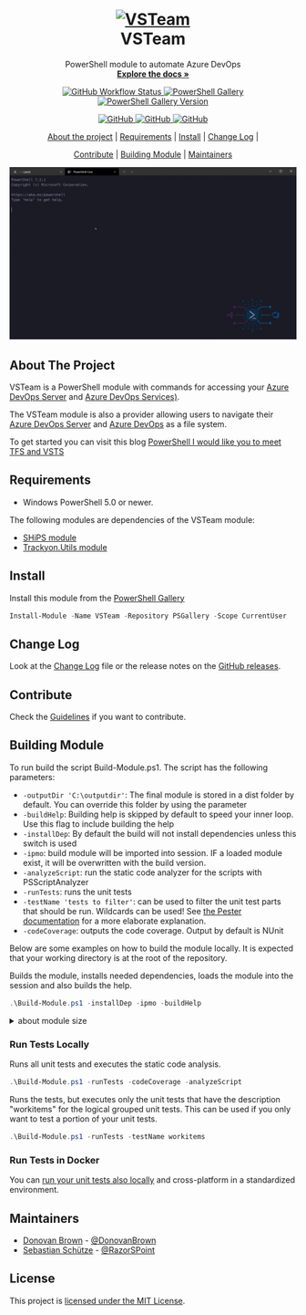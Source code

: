 <h1 align="center">
  <a href="https://pnp.github.io/cli-microsoft365">
    <img alt="VSTeam" src="https://methodsandpractices.github.io/vsteam-docs/img/startpage_vsteam_api.svg" height="150">
  </a>
  <br>VSTeam<br>
</h1>

 <p align="center">
    PowerShell module to automate Azure DevOps
    <br />
    <a href="https://methodsandpractices.github.io/vsteam-docs"><strong>Explore the docs »</strong></a>
  </p>
<p align="center">

  <a href="https://github.com/MethodsAndPractices/vsteam/actions/workflows/actions-pipeline.yml">
   <img alt="GitHub Workflow Status" src="https://img.shields.io/github/workflow/status/MethodsAndPractices/vsteam/build%20module?style=flat-square">
  </a>

  <a href="https://twitter.com/climicrosoft365">
   <img alt="PowerShell Gallery" src="https://img.shields.io/powershellgallery/dt/vsteam?label=PowerShell%20Gallery&logo=PowerShell%20Gallery%20Downloads&style=flat-square">
  </a>

 <a href="https://www.powershellgallery.com/packages/VSTeam">
   <img alt="PowerShell Gallery Version" src="https://img.shields.io/powershellgallery/v/vsteam?label=released%20version&style=flat-square">
  </a>
</p>

<p align="center">
  <a href="https://github.com/MethodsAndPractices/vsteam/blob/trunk/LICENSE">
    <img alt="GitHub" src="https://img.shields.io/github/license/MethodsAndPractices/vsteam?style=flat-square">
  </a>
  <a href="CODE_OF_CONDUCT.md">
    <img alt="GitHub" src="https://img.shields.io/badge/Contributor%20Covenant-v2.0%20adopted-ff69b4.svg?style=flat-square">
  </a>
  <a href="https://github.com/MethodsAndPractices/vsteam/blob/trunk/LICENSE">
    <img alt="GitHub" src="https://img.shields.io/github/license/MethodsAndPractices/vsteam?style=flat-square">
  </a>

</p>


<p align="center">
  <a href="#about-the-project">About the project</a> |
  <a href="#requirements">Requirements</a> |
  <a href="#install">Install</a> |
  <a href="CHANGELOG.md">Change Log</a> |

</p>
<p align="center">
  <a href="github/CONTRIBUTING.md">Contribute</a> |
  <a href="#building-module">Building Module</a> |
  <a href="#mantainers">Maintainers</a>
</p>

<p align="center">
  <img alt="VSTeam Install Example" src=".github/images/cli-example.gif" />
</p>

## About The Project

VSTeam is a PowerShell module with commands for accessing your [Azure DevOps Server](https://cda.ms/Bf) and [Azure DevOps Services)](https://cda.ms/Bf).

The VSTeam module is also a provider allowing users to navigate their [Azure DevOps Server](https://cda.ms/Bf) and [Azure DevOps](https://cda.ms/Bf) as a file system.

To get started you can visit this blog [PowerShell I would like you to meet TFS and VSTS](http://www.donovanbrown.com/post/PowerShell-I-would-like-you-to-meet-TFS-and-VSTS)

## Requirements

- Windows PowerShell 5.0 or newer.

The following modules are dependencies of the VSTeam module:

- [SHiPS module](https://www.powershellgallery.com/packages/SHiPS/)
- [Trackyon.Utils module](https://www.powershellgallery.com/packages/Trackyon.Utils)

## Install

Install this module from the [PowerShell Gallery](https://www.powershellgallery.com/packages/VSTeam)

```powershell
Install-Module -Name VSTeam -Repository PSGallery -Scope CurrentUser
```

## Change Log

Look at the [Change Log](CHANGELOG.md) file or the release notes on the [GitHub releases](https://github.com/MethodsAndPractices/vsteam/releases).


## Contribute

Check the [Guidelines](.github/CONTRIBUTING.md) if you want to contribute.

## Building Module

To run build the script Build-Module.ps1. The script has the following parameters:

* `-outputDir 'C:\outputdir'`: The final module is stored in a dist folder by default. You can override this folder by using the parameter
* `-buildHelp`: Building help is skipped by default to speed your inner loop. Use this flag to include building the help
* `-installDep`: By default the build will not install dependencies unless this switch is used
* `-ipmo`: build module will be imported into session. IF a loaded module exist, it will be overwritten with the build version.
* `-analyzeScript`: run the static code analyzer for the scripts with PSScriptAnalyzer
* `-runTests`: runs the unit tests
* `-testName 'tests to filter'`: can be used to filter the unit test parts that should be run. Wildcards can be used! See [the Pester documentation](https://github.com/pester/Pester/wiki/Invoke%E2%80%90Pester#testname-alias-name) for a more elaborate explanation.
* `-codeCoverage`: outputs the code coverage. Output by default is NUnit

Below are some examples on how to build the module locally. It is expected that your working directory is at the root of the repository.

Builds the module, installs needed dependencies, loads the module into the session and also builds the help.
```powershell
.\Build-Module.ps1 -installDep -ipmo -buildHelp
```

<details>
  <summary>about module size</summary>
In an effort to reduce the module size this repository contains two scripts `Build-Module.ps1` and `Merge-File.ps1` that merges similar files into a single file. The files in the formats folder are merged into `vsteam.format.ps1xml`. The files in the classes folder are merged into `vsteam.classes.ps1`. The functions from the Private and Public folders are merged into `vsteam.functions.ps1`. Finally all the files in the types folder are merged into `vsteam.types.ps1xml`. The order of the files being merged can be controlled by the `config.json` files in the repository.

The JSON config file must be in the following format:

```JSON
{
   "types" : {
      "outputFile": "vsteam.types.ps1xml",
      "path": "./Source/types/",
      "fileType": "types",
      "files": [
         "*.ps1xml"
      ]
   },
   "functions" : {
      "outputFile": "vsteam.functions.ps1",
      "path": "./Source/",
      "fileType": "functions",
      "files": [
         "./Private/*.ps1",
         "./Public/*.ps1"
      ]
   },
   "formats": {
      "outputFile": "vsteam.format.ps1xml",
      "path": "./Source/formats/",
      "fileType": "formats",
      "files": [
         "vsteam_lib.TaskGroup.TableView.ps1xml"
      ]
   }
}
```
</details>


### Run Tests Locally

Runs all unit tests and executes the static code analysis.
```powershell
.\Build-Module.ps1 -runTests -codeCoverage -analyzeScript
```

Runs the tests, but executes only the unit tests that have the description "workitems" for the logical grouped unit tests. This can be used if you only want to test a portion of your unit tests.
```powershell
.\Build-Module.ps1 -runTests -testName workitems
```

### Run Tests in Docker

You can [run your unit tests also locally](/tools/docker/RunTestsLocally.md) and cross-platform in a standardized environment.

## Maintainers

- [Donovan Brown](https://github.com/darquewarrior) - [@DonovanBrown](https://twitter.com/DonovanBrown)
- [Sebastian Schütze](https://github.com/SebastianSchuetze) - [@RazorSPoint](https://twitter.com/RazorSPoint)


## License

This project is [licensed under the MIT License](LICENSE).
